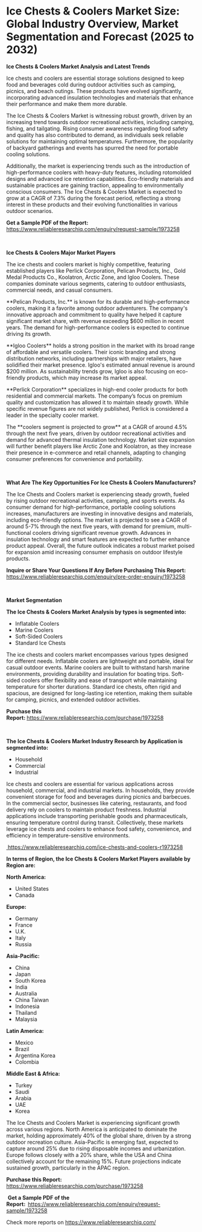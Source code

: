 <p><h1>Ice Chests & Coolers Market Size: Global Industry Overview, Market Segmentation and Forecast (2025 to 2032)</h1></p><p><strong>Ice Chests & Coolers Market Analysis and Latest Trends</strong></p>
<p><p>Ice chests and coolers are essential storage solutions designed to keep food and beverages cold during outdoor activities such as camping, picnics, and beach outings. These products have evolved significantly, incorporating advanced insulation technologies and materials that enhance their performance and make them more durable.</p><p>The Ice Chests & Coolers Market is witnessing robust growth, driven by an increasing trend towards outdoor recreational activities, including camping, fishing, and tailgating. Rising consumer awareness regarding food safety and quality has also contributed to demand, as individuals seek reliable solutions for maintaining optimal temperatures. Furthermore, the popularity of backyard gatherings and events has spurred the need for portable cooling solutions.</p><p>Additionally, the market is experiencing trends such as the introduction of high-performance coolers with heavy-duty features, including rotomolded designs and advanced ice retention capabilities. Eco-friendly materials and sustainable practices are gaining traction, appealing to environmentally conscious consumers. The Ice Chests & Coolers Market is expected to grow at a CAGR of 7.3% during the forecast period, reflecting a strong interest in these products and their evolving functionalities in various outdoor scenarios.</p></p>
<p><strong>Get a Sample PDF of the Report:&nbsp;</strong> <a href="https://www.reliableresearchiq.com/enquiry/request-sample/1973258?utm_campaign=3202&utm_medium=2&utm_source=Github&utm_content=ia&utm_term=11042025&utm_id=ice-chests-coolers">https://www.reliableresearchiq.com/enquiry/request-sample/1973258</a></p>
<p>&nbsp;</p>
<p><strong>Ice Chests & Coolers Major Market Players</strong></p>
<p><p>The ice chests and coolers market is highly competitive, featuring established players like Perlick Corporation, Pelican Products, Inc., Gold Medal Products Co., Koolatron, Arctic Zone, and Igloo Coolers. These companies dominate various segments, catering to outdoor enthusiasts, commercial needs, and casual consumers.</p><p>**Pelican Products, Inc.** is known for its durable and high-performance coolers, making it a favorite among outdoor adventurers. The company's innovative approach and commitment to quality have helped it capture significant market share, with revenue exceeding $600 million in recent years. The demand for high-performance coolers is expected to continue driving its growth.</p><p>**Igloo Coolers** holds a strong position in the market with its broad range of affordable and versatile coolers. Their iconic branding and strong distribution networks, including partnerships with major retailers, have solidified their market presence. Igloo's estimated annual revenue is around $200 million. As sustainability trends grow, Igloo is also focusing on eco-friendly products, which may increase its market appeal.</p><p>**Perlick Corporation** specializes in high-end cooler products for both residential and commercial markets. The company’s focus on premium quality and customization has allowed it to maintain steady growth. While specific revenue figures are not widely published, Perlick is considered a leader in the specialty cooler market.</p><p>The **coolers segment is projected to grow** at a CAGR of around 4.5% through the next five years, driven by outdoor recreational activities and demand for advanced thermal insulation technology. Market size expansion will further benefit players like Arctic Zone and Koolatron, as they increase their presence in e-commerce and retail channels, adapting to changing consumer preferences for convenience and portability.</p></p>
<p>&nbsp;</p>
<p><strong>What Are The Key Opportunities For Ice Chests & Coolers Manufacturers?</strong></p>
<p><p>The Ice Chests and Coolers market is experiencing steady growth, fueled by rising outdoor recreational activities, camping, and sports events. As consumer demand for high-performance, portable cooling solutions increases, manufacturers are investing in innovative designs and materials, including eco-friendly options. The market is projected to see a CAGR of around 5-7% through the next five years, with demand for premium, multi-functional coolers driving significant revenue growth. Advances in insulation technology and smart features are expected to further enhance product appeal. Overall, the future outlook indicates a robust market poised for expansion amid increasing consumer emphasis on outdoor lifestyle products.</p></p>
<p><strong>Inquire or Share Your Questions If Any Before Purchasing This Report:</strong> <a href="https://www.reliableresearchiq.com/enquiry/pre-order-enquiry/1973258?utm_campaign=3202&utm_medium=2&utm_source=Github&utm_content=ia&utm_term=11042025&utm_id=ice-chests-coolers">https://www.reliableresearchiq.com/enquiry/pre-order-enquiry/1973258</a></p>
<p>&nbsp;</p>
<p><strong>Market Segmentation</strong></p>
<p><strong>The Ice Chests & Coolers Market Analysis by types is segmented into:</strong></p>
<p><ul><li>Inflatable Coolers</li><li>Marine Coolers</li><li>Soft-Sided Coolers</li><li>Standard Ice Chests</li></ul></p>
<p><p>The ice chests and coolers market encompasses various types designed for different needs. Inflatable coolers are lightweight and portable, ideal for casual outdoor events. Marine coolers are built to withstand harsh marine environments, providing durability and insulation for boating trips. Soft-sided coolers offer flexibility and ease of transport while maintaining temperature for shorter durations. Standard ice chests, often rigid and spacious, are designed for long-lasting ice retention, making them suitable for camping, picnics, and extended outdoor activities.</p></p>
<p><strong>Purchase this Report:&nbsp;</strong><a href="https://www.reliableresearchiq.com/purchase/1973258?utm_campaign=3202&utm_medium=2&utm_source=Github&utm_content=ia&utm_term=11042025&utm_id=ice-chests-coolers">https://www.reliableresearchiq.com/purchase/1973258</a></p>
<p>&nbsp;</p>
<p><strong>The Ice Chests & Coolers Market Industry Research by Application is segmented into:</strong></p>
<p><ul><li>Household</li><li>Commercial</li><li>Industrial</li></ul></p>
<p><p>Ice chests and coolers are essential for various applications across household, commercial, and industrial markets. In households, they provide convenient storage for food and beverages during picnics and barbecues. In the commercial sector, businesses like catering, restaurants, and food delivery rely on coolers to maintain product freshness. Industrial applications include transporting perishable goods and pharmaceuticals, ensuring temperature control during transit. Collectively, these markets leverage ice chests and coolers to enhance food safety, convenience, and efficiency in temperature-sensitive environments.</p></p>
<p><a href="https://www.reliableresearchiq.com/ice-chests-and-coolers-r1973258?utm_campaign=3202&utm_medium=2&utm_source=Github&utm_content=ia&utm_term=11042025&utm_id=ice-chests-coolers">&nbsp;https://www.reliableresearchiq.com/ice-chests-and-coolers-r1973258</a></p>
<p><strong>In terms of Region, the Ice Chests & Coolers Market Players available by Region are:</strong></p>
<p>
    <p> <strong> North America: </strong>
        <ul>
            <li>United States</li>
            <li>Canada</li>
        </ul>
        </p> 
    <p> <strong> Europe: </strong>
        <ul>
            <li>Germany</li>
            <li>France</li>
            <li>U.K.</li>
            <li>Italy</li>
            <li>Russia</li>
        </ul>
        </p> 
    <p> <strong> Asia-Pacific: </strong>
        <ul>
            <li>China</li>
            <li>Japan</li>
            <li>South Korea</li>
            <li>India</li>
            <li>Australia</li>
            <li>China Taiwan</li>
            <li>Indonesia</li>
            <li>Thailand</li>
            <li>Malaysia</li>
        </ul>
        </p> 
    <p> <strong> Latin America: </strong>
        <ul>
            <li>Mexico</li>
            <li>Brazil</li>
            <li>Argentina Korea</li>
            <li>Colombia</li>
        </ul>
        </p> 
    <p> <strong> Middle East & Africa: </strong>
        <ul>
            <li>Turkey</li>
            <li>Saudi</li>
            <li>Arabia</li>
            <li>UAE</li>
            <li>Korea</li>
        </ul>
    </p>
    </p>
<p><p>The Ice Chests and Coolers Market is experiencing significant growth across various regions. North America is anticipated to dominate the market, holding approximately 40% of the global share, driven by a strong outdoor recreation culture. Asia-Pacific is emerging fast, expected to capture around 25% due to rising disposable incomes and urbanization. Europe follows closely with a 20% share, while the USA and China collectively account for the remaining 15%. Future projections indicate sustained growth, particularly in the APAC region.</p></p>
<p><strong>Purchase this Report: </strong><a href="https://www.reliableresearchiq.com/purchase/1973258?utm_campaign=3202&utm_medium=2&utm_source=Github&utm_content=ia&utm_term=11042025&utm_id=ice-chests-coolers">https://www.reliableresearchiq.com/purchase/1973258</a></p>
<p>&nbsp;<strong>Get a Sample PDF of the Report:&nbsp;&nbsp;</strong><a href="https://www.reliableresearchiq.com/enquiry/request-sample/1973258?utm_campaign=3202&utm_medium=2&utm_source=Github&utm_content=ia&utm_term=11042025&utm_id=ice-chests-coolers">https://www.reliableresearchiq.com/enquiry/request-sample/1973258</a></p>
<p><strong></strong></p>
<p>Check more reports on <a href="https://www.reliableresearchiq.com/?utm_campaign=3202&utm_medium=2&utm_source=Github&utm_content=ia&utm_term=11042025&utm_id=ice-chests-coolers">https://www.reliableresearchiq.com/</a></p>